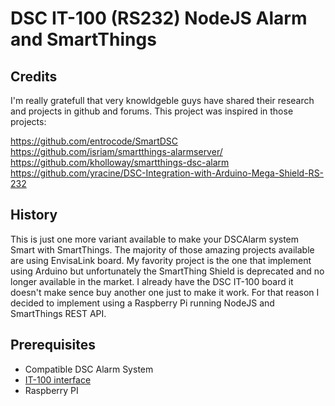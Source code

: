 # DSC IT-100 (RS232) NodeJS Alarm and SmartThings
Credits
-------
I'm really gratefull that very knowldgeble guys have shared their research and projects in github and forums.
This project was inspired in those projects:

https://github.com/entrocode/SmartDSC
https://github.com/isriam/smartthings-alarmserver/
https://github.com/kholloway/smartthings-dsc-alarm
https://github.com/yracine/DSC-Integration-with-Arduino-Mega-Shield-RS-232


History
-------
This is just one more variant available to make your DSCAlarm system Smart with SmartThings.
The majority of those amazing projects available are using EnvisaLink board.
My favority project is the one that implement using Arduino but unfortunately the SmartThing Shield is deprecated and no longer available in the market.
I already have the DSC IT-100 board it doesn't make sence buy another one just to make it work.
For that reason I decided to implement using a Raspberry Pi running NodeJS and SmartThings REST API.

Prerequisites
--------------
* Compatible DSC Alarm System 
* [IT-100 interface](http://www.dsc.com/index.php?n=products&o=view&id=22)
* Raspberry PI 


